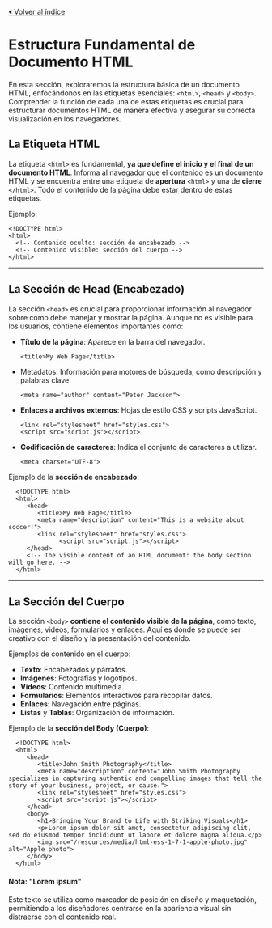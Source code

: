 [⏴ Volver al índice](../../README.md#índice-del-curso-html)

# Estructura Fundamental de Documento HTML
En esta sección, exploraremos la estructura básica de un documento HTML, enfocándonos en las etiquetas esenciales: `<html>`, `<head>` y `<body>`. Comprender la función de cada una de estas etiquetas es crucial para estructurar documentos HTML de manera efectiva y asegurar su correcta visualización en los navegadores.

## La Etiqueta HTML
La etiqueta `<html>` es fundamental, **ya que define el inicio y el final de un documento HTML**. Informa al navegador que el contenido es un documento HTML y se encuentra entre una etiqueta de **apertura** `<html>` y una de **cierre** `</html>`. Todo el contenido de la página debe estar dentro de estas etiquetas.

Ejemplo:

    <!DOCTYPE html>
    <html>
      <!-- Contenido oculto: sección de encabezado -->
      <!-- Contenido visible: sección del cuerpo -->
    </html>

---
## La Sección de Head (Encabezado)

La sección `<head>` es crucial para proporcionar información al navegador sobre cómo debe manejar y mostrar la página. Aunque no es visible para los usuarios, contiene elementos importantes como:

- **Título de la página**: Aparece en la barra del navegador.

      <title>My Web Page</title>

- Metadatos: Información para motores de búsqueda, como descripción y palabras clave.

      <meta name="author" content="Peter Jackson">

- **Enlaces a archivos externos**: Hojas de estilo CSS y scripts JavaScript.

      <link rel="stylesheet" href="styles.css">
      <script src="script.js"></script>

- **Codificación de caracteres**: Indica el conjunto de caracteres a utilizar.

      <meta charset="UTF-8">

Ejemplo de la **sección de encabezado**:

      <!DOCTYPE html>
      <html>
         <head>
            <title>My Web Page</title>
            <meta name="description" content="This is a website about soccer!">
            <link rel="stylesheet" href="styles.css">
                  <script src="script.js"></script>
         </head>
         <!-- The visible content of an HTML document: the body section will go here. -->
      </html>

---
## La Sección del Cuerpo

La sección `<body>` **contiene el contenido visible de la página**, como texto, imágenes, videos, formularios y enlaces. Aquí es donde se puede ser creativo con el diseño y la presentación del contenido.

Ejemplos de contenido en el cuerpo:

- **Texto**: Encabezados y párrafos.
- **Imágenes**: Fotografías y logotipos.
- **Videos**: Contenido multimedia.
- **Formularios**: Elementos interactivos para recopilar datos.
- **Enlaces**: Navegación entre páginas.
- **Listas** y **Tablas**: Organización de información.

Ejemplo de la **sección del Body (Cuerpo)**:

      <!DOCTYPE html>
      <html>
         <head>
            <title>John Smith Photography</title>
            <meta name="description" content="John Smith Photography specializes in capturing authentic and compelling images that tell the story of your business, project, or cause.">
            <link rel="stylesheet" href="styles.css">
            <script src="script.js"></script>
         </head>
         <body>
            <h1>Bringing Your Brand to Life with Striking Visuals</h1>
            <p>Lorem ipsum dolor sit amet, consectetur adipiscing elit, sed do eiusmod tempor incididunt ut labore et dolore magna aliqua.</p>
            <img src="/resources/media/html-ess-1-7-1-apple-photo.jpg" alt="Apple photo">
         </body>
      </html>


#### Nota: "Lorem ipsum"
Este texto se utiliza como marcador de posición en diseño y maquetación, permitiendo a los diseñadores centrarse en la apariencia visual sin distraerse con el contenido real.
